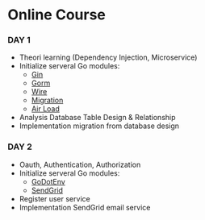 # Online Course

### DAY 1

- Theori learning (Dependency Injection, Microservice)
- Initialize serveral Go modules:
  - [Gin](https://github.com/gin-gonic/gin)
  - [Gorm](https://gorm.io/)
  - [Wire](https://github.com/google/wire)
  - [Migration](https://github.com/golang-migrate/migrate)
  - [Air Load](https://github.com/cosmtrek/air)
- Analysis Database Table Design & Relationship
- Implementation migration from database design

### DAY 2

- Oauth, Authentication, Authorization
- Initialize serveral Go modules:
  - [GoDotEnv](https://github.com/joho/godotenv)
  - [SendGrid](https://github.com/sendgrid/sendgrid-go)
- Register user service
- Implementation SendGrid email service
